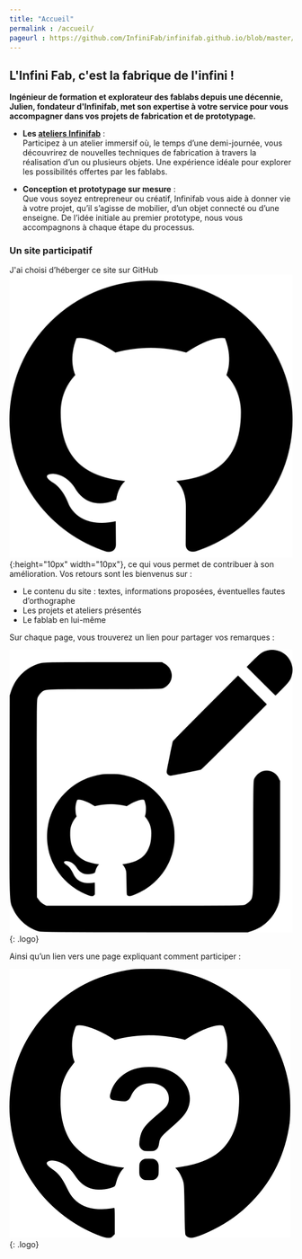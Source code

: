 ```yaml
---
title: "Accueil"
permalink : /accueil/
pageurl : https://github.com/InfiniFab/infinifab.github.io/blob/master/accueil.md
---
```


## L'Infini Fab, c'est la fabrique de l'infini !

**Ingénieur de formation et explorateur des fablabs depuis une décennie, Julien, fondateur d'Infinifab, met son expertise à votre service pour vous accompagner dans vos projets de fabrication et de prototypage.**  

- **Les [ateliers Infinifab](/ateliers)** :  
  Participez à un atelier immersif où, le temps d’une demi-journée, vous découvrirez de nouvelles techniques de fabrication à travers la réalisation d’un ou plusieurs objets. Une expérience idéale pour explorer les possibilités offertes par les fablabs.  

- **Conception et prototypage sur mesure** :  
  Que vous soyez entrepreneur ou créatif, Infinifab vous aide à donner vie à votre projet, qu’il s’agisse de mobilier, d’un objet connecté ou d’une enseigne. De l’idée initiale au premier prototype, nous vous accompagnons à chaque étape du processus.  




### Un site participatif

J'ai choisi d’héberger ce site sur GitHub ![](/asset/github.png){:height="10px" width="10px"}, ce qui vous permet de contribuer à son amélioration. Vos retours sont les bienvenus sur :  

- Le contenu du site : textes, informations proposées, éventuelles fautes d’orthographe  
- Les projets et ateliers présentés  
- Le fablab en lui-même  

Sur chaque page, vous trouverez un lien pour partager vos remarques :  

![](/asset/gitedit.png){: .logo}  

Ainsi qu’un lien vers une page expliquant comment participer :  

![](/asset/githow.png){: .logo}  